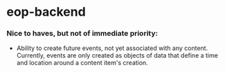 # eop-backend

### Nice to haves, but not of immediate priority:
* Ability to create future events, not yet associated with any content. Currently, events are only created as objects of data that define a time and location around a content item's creation.